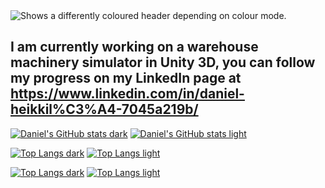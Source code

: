<picture>
  <source media="(prefers-color-scheme: dark)" srcset="https://github.com/megasloupe/megasloupe/blob/main/header.png">
  <source media="(prefers-color-scheme: light)" srcset="https://github.com/megasloupe/megasloupe/blob/main/header%20white.jpg">
  <img alt="Shows a differently coloured header depending on colour mode." src="https://github.com/megasloupe/megasloupe/blob/main/header.png">
</picture>

## I am currently working on a warehouse machinery simulator in Unity 3D, you can follow my progress on my LinkedIn page at https://www.linkedin.com/in/daniel-heikkil%C3%A4-7045a219b/

[![Daniel's GitHub stats dark](https://github-readme-stats.vercel.app/api?username=DanielHeikkila&hide=contribs,prs,issues&show_icons=true&theme=blue-green)](https://github.com/anuraghazra/github-readme-stats#gh-dark-mode-only)
[![Daniel's GitHub stats light](https://github-readme-stats.vercel.app/api?username=DanielHeikkila&hide=contribs,prs,issues&show_icons=true&theme=shadow_blue&bg_color=45,#FFFFFF,#F6F8FA,#EAEEF2)](https://github.com/anuraghazra/github-readme-stats#gh-light-mode-only)

[![Top Langs dark](https://github-readme-stats.vercel.app/api/top-langs/?username=DanielHeikkila&hide=ShaderLab,GLSL,HLSL,GAP&langs_count=4&theme=blue-green)](https://github.com/anuraghazra/github-readme-stats#gh-dark-mode-only)
[![Top Langs light](https://github-readme-stats.vercel.app/api/top-langs/?username=DanielHeikkila&hide=ShaderLab,GLSL,HLSL,GAP&langs_count=4&theme=shadow_blue&bg_color=45,#FFFFFF,#F6F8FA,#EAEEF2)](https://github.com/anuraghazra/github-readme-stats#gh-light-mode-only)

[![Top Langs dark](https://github-readme-stats.vercel.app/api/wakatime?username=DanielHeikkila&theme=blue-green)](https://github.com/anuraghazra/github-readme-stats#gh-dark-mode-only)
[![Top Langs light](https://github-readme-stats.vercel.app/api/wakatime?username=DanielHeikkila&theme=shadow_blue&bg_color=45,#FFFFFF,#F6F8FA,#EAEEF2)](https://github.com/anuraghazra/github-readme-stats#gh-light-mode-only)


<!--
**DanielHeikkila/DanielHeikkila** is a ✨ _special_ ✨ repository because its `README.md` (this file) appears on your GitHub profile.

